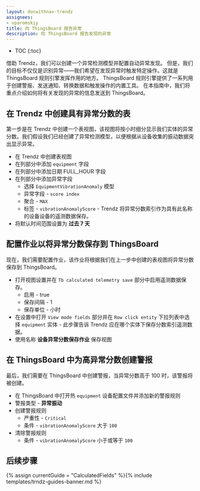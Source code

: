 ```yaml
---
layout: docwithnav-trendz
assignees:
- vparomskiy
title: 向 ThingsBoard 报告异常
description: 向 ThingsBoard 报告发现的异常
---
```


* TOC
{:toc}

借助 Trendz，我们可以创建一个异常检测模型并配置自动异常发现。
但是，我们的目标不仅仅是识别异常——我们希望在发现异常时触发特定操作。这就是 ThingsBoard 规则引擎发挥作用的地方。
ThingsBoard 规则引擎提供了一系列用于创建警报、发送通知、转换数据和触发操作的内置工具。
在本指南中，我们将重点介绍如何将有关发现的异常的信息发送到 ThingsBoard。

## 在 Trendz 中创建具有异常分数的表

第一步是在 Trendz 中创建一个表视图，该视图将按小时细分显示我们实体的异常分数。我们假设我们已经创建了异常检测模型，以便根据从设备收集的振动数据突出显示异常。

* 在 Trendz 中创建表视图
* 在列部分中添加 `equipment` 字段
* 在列部分中添加日期 FULL_HOUR 字段
* 在列部分中添加异常字段
    * 选择 `EquipmentVibrationAnomaly` 模型
    * 异常字段 - `score index`
    * 聚合 - `MAX`
    * 标签 - `vibrationAnomalyScore` - Trendz 将异常分数索引作为具有此名称的设备设备的遥测数据保存。
* 将默认时间范围设置为 **过去 7 天**

## 配置作业以将异常分数保存到 ThingsBoard

现在，我们需要配置作业，该作业将根据我们在上一步中创建的表视图将异常分数保存到 ThingsBoard。

* 打开视图设置并在 `Tb calculated telemetry save` 部分中启用遥测数据保存。
  * 启用 - true
  * 保存间隔 - 1
  * 保存单位 - 小时
* 在设置中打开 `View mode fields` 部分并在 `Row click entity` 下拉列表中选择 `equipment` 实体 - 此步骤告诉 Trendz 应在哪个实体下保存分数索引遥测数据。
* 使用名称 **设备异常分数保存作业** 保存视图

## 在 ThingsBoard 中为高异常分数创建警报

最后，我们需要在 ThingsBoard 中创建警报，当异常分数高于 100 时，该警报将被创建。

* 在 ThingsBoard 中打开热 `equipment` 设备配置文件并添加新的警报规则
* 警报类型 - **异常振动**
* 创建警报规则
  * 严重性 - `Critical`
  * 条件 - `vibrationAnomalyScore` 大于 `100`
* 清除警报规则
  * 条件 - `vibrationAnomalyScore` 小于或等于 `100`

## 后续步骤

{% assign currentGuide = "CalculatedFields" %}{% include templates/trndz-guides-banner.md %}